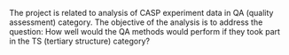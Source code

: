 The project is related to analysis of CASP experiment data in QA (quality assessment) category.
The objective of the analysis is to address the question:
How well would the QA methods would perform if they took part in the TS (tertiary structure) category?

